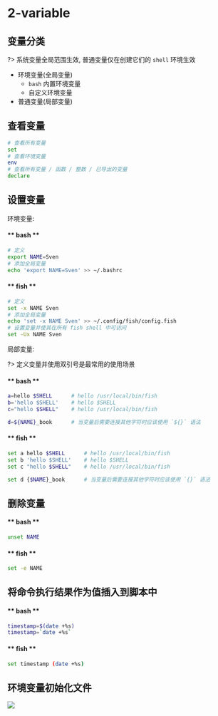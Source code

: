# 2-variable

## 变量分类
?> 系统变量全局范围生效, 普通变量仅在创建它们的 `shell` 环境生效

- 环境变量(全局变量)
    - `bash` 内置环境变量
    - 自定义环境变量
- 普通变量(局部变量)

## 查看变量
```bash
# 查看所有变量
set
# 查看环境变量
env
# 查看所有变量 / 函数 / 整数 / 已导出的变量
declare
```

## 设置变量

环境变量:

<!-- tabs:start -->

#### ** bash **

```bash
# 定义
export NAME=Sven
# 添加全局变量
echo 'export NAME=Sven' >> ~/.bashrc

```

#### ** fish **

```bash
# 定义
set -x NAME Sven
# 添加全局变量
echo 'set -x NAME Sven' >> ~/.config/fish/config.fish
# 设置变量并使其在所有 fish shell 中可访问
set -Ux NAME Sven
```

<!-- tabs:end -->

局部变量:

?> 定义变量并使用双引号是最常用的使用场景

<!-- tabs:start -->

#### ** bash **

```bash
a=hello $SHELL      # hello /usr/local/bin/fish
b='hello $SHELL'    # hello $SHELL
c="hello $SHELL"    # hello /usr/local/bin/fish

d=${NAME}_book      # 当变量后需要连接其他字符时应该使用 `${}` 语法
```

#### ** fish **

```bash
set a hello $SHELL      # hello /usr/local/bin/fish
set b 'hello $SHELL'    # hello $SHELL
set c "hello $SHELL"    # hello /usr/local/bin/fish

set d {$NAME}_book      # 当变量后需要连接其他字符时应该使用 `{}` 语法
```

<!-- tabs:end -->


## 删除变量
<!-- tabs:start -->

#### ** bash **

```bash
unset NAME
```

#### ** fish **

```bash
set -e NAME
```

<!-- tabs:end -->

## 将命令执行结果作为值插入到脚本中

<!-- tabs:start -->

#### ** bash **

```bash
timestamp=$(date +%s)
timestamp=`date +%s`
```

#### ** fish **

```bash
set timestamp (date +%s)
```

<!-- tabs:end -->

## 环境变量初始化文件
![](../../../assets/images/bash_load.png)

